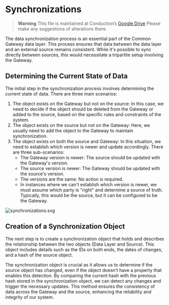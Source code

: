 # Synchronizations

> **Warning**
> This file is maintained at Conduction’s [Google Drive](https://docs.google.com/document/d/1bJ45SdIaB21TdIoB2sL5biXeJ_L_6QbrfMb0TmzgXGs/edit) Please make any suggestions of alterations there.

The data synchronization process is an essential part of the Common Gateway data layer. This process ensures that data between the data layer and an external source remains consistent. While it's possible to sync directly between sources, this would necessitate a tripartite setup involving the Gateway.

## Determining the Current State of Data

The initial step in the synchronization process involves determining the current state of data. There are three main scenarios:

1.  The object exists on the Gateway but not on the source: In this case, we need to decide if the object should be deleted from the Gateway or added to the source, based on the specific rules and constraints of the system.
2.  The object exists on the source but not on the Gateway: Here, we usually need to add the object to the Gateway to maintain synchronization.
3.  The object exists on both the source and Gateway: In this situation, we need to establish which version is newer and update accordingly. There are three sub-scenarios:
    *   The Gateway version is newer: The source should be updated with the Gateway's version.
    *   The source version is newer: The Gateway should be updated with the source's version.
    *   The versions are the same: No action is required.
    *   In instances where we can't establish which version is newer, we must assume which party is "right" and determine a source of truth. Typically, this would be the source, but it can be configured to be the Gateway.

![synchronizations.svg](synchronizations.svg)

## Creation of a Synchronization Object

The next step is to create a synchronization object that holds and describes the relationship between the two objects (Data Layer and Source). This object includes details such as the IDs on both ends, the dates of changes, and a hash of the source object.

The synchronization object is crucial as it allows us to determine if the source object has changed, even if the object doesn't have a property that enables this detection. By comparing the current hash with the previous hash stored in the synchronization object, we can detect any changes and trigger the necessary updates. This method ensures the consistency of data across the Gateway and the source, enhancing the reliability and integrity of our system.
